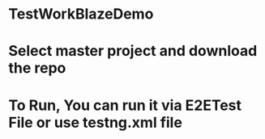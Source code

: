 # TestWorkBlazeDemo
# Select master project and download the repo
# To Run, You can run it via E2ETest File or use testng.xml file
